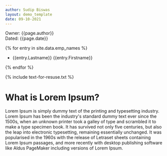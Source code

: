 ```yaml
---
author: Sudip Biswas
layout: demo_template
date: 09-10-2021
---
```


Owner: {{page.author}}\
Dated: {{page.date}}

{% for entry in site.data.emp_names %}

- {{entry.Lastname}} {{entry.Firstname}}

{% endfor %}


{% include text-for-resuse.txt %}

# What is Lorem Ipsum?

Lorem Ipsum is simply dummy text of the printing and typesetting industry. Lorem Ipsum has been the industry's standard dummy text ever since the 1500s, 
when an unknown printer took a galley of type and scrambled it to make a type specimen book. It has survived not only five centuries, but also the 
leap into electronic typesetting, remaining essentially unchanged. It was popularised in the 1960s with the release of Letraset sheets containing Lorem 
Ipsum passages, and more recently with desktop publishing software like Aldus PageMaker including versions of Lorem Ipsum.